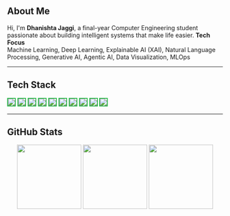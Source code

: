 ## About Me

Hi, I'm **Dhanishta Jaggi**, a final-year Computer Engineering student passionate about building intelligent systems that make life easier.
**Tech Focus**  
Machine Learning, Deep Learning, Explainable AI (XAI), Natural Language Processing, Generative AI, Agentic AI, Data Visualization, MLOps

---

## Tech Stack

<p align="left">
  <img src="https://img.shields.io/badge/Python-3776AB?style=for-the-badge&logo=python&logoColor=white" style="border:2px solid #2fbb4f;"/>
  <img src="https://img.shields.io/badge/TensorFlow-FF6F00?style=for-the-badge&logo=tensorflow&logoColor=white" style="border:2px solid #2fbb4f;"/>
  <img src="https://img.shields.io/badge/PyTorch-EE4C2C?style=for-the-badge&logo=pytorch&logoColor=white" style="border:2px solid #2fbb4f;"/>
  <img src="https://img.shields.io/badge/Streamlit-FF4B4B?style=for-the-badge&logo=streamlit&logoColor=white" style="border:2px solid #2fbb4f;"/>
  <img src="https://img.shields.io/badge/LangChain-000000?style=for-the-badge&logo=langchain&logoColor=white" style="border:2px solid #2fbb4f;"/>
  <img src="https://img.shields.io/badge/HuggingFace-FCC624?style=for-the-badge&logo=huggingface&logoColor=black" style="border:2px solid #2fbb4f;"/>
  <img src="https://img.shields.io/badge/SQL-4479A1?style=for-the-badge&logo=postgresql&logoColor=white" style="border:2px solid #2fbb4f;"/>
  <img src="https://img.shields.io/badge/HTML5-E34F26?style=for-the-badge&logo=html5&logoColor=white" style="border:2px solid #2fbb4f;"/>
  <img src="https://img.shields.io/badge/CSS3-1572B6?style=for-the-badge&logo=css3&logoColor=white" style="border:2px solid #2fbb4f;"/>
  <img src="https://img.shields.io/badge/JavaScript-F7DF1E?style=for-the-badge&logo=javascript&logoColor=black" style="border:2px solid #2fbb4f;"/>
</p>

---

## GitHub Stats

<p align="center">
  <img src="https://github-readme-stats.vercel.app/api?username=dhaniishta&theme=github_dark&hide_border=false&include_all_commits=true&count_private=false" height="150"/>
  <img src="https://nirzak-streak-stats.vercel.app/?user=dhaniishta&theme=github_dark&hide_border=false" height="150"/>
  <img src="https://github-readme-stats.vercel.app/api/top-langs/?username=dhaniishta&theme=github_dark&hide_border=false&layout=compact" height="150"/>
</p>
